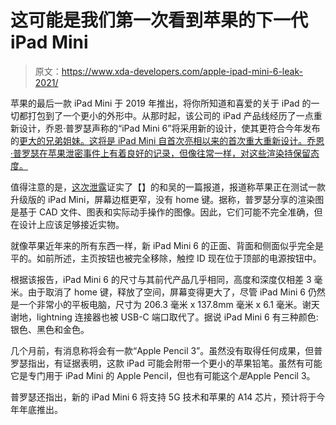 # 这可能是我们第一次看到苹果的下一代 iPad Mini

> 原文：<https://www.xda-developers.com/apple-ipad-mini-6-leak-2021/>

苹果的最后一款 iPad Mini 于 2019 年推出，将你所知道和喜爱的关于 iPad 的一切都打包到了一个更小的外形中。从那时起，该公司的 iPad 产品线经历了一点重新设计，乔恩·普罗瑟声称的“iPad Mini 6”将采用新的设计，使其更符合今年发布的[更大的兄弟姐妹。这将是 iPad Mini 自首次亮相以来的首次重大重新设计。乔恩·普罗瑟在苹果泄密事件上有着良好的记录，但像往常一样，对这些渲染持保留态度。](https://www.xda-developers.com/ipad-pro/)

值得注意的是，[这次泄露](https://www.frontpagetech.com/2021/06/11/exclusive-first-look-at-newly-redesigned-ipad-mini-6/)证实了【】的和吴的一篇报道，报道称苹果正在测试一款升级版的 iPad Mini，屏幕边框更窄，没有 home 键。据称，普罗瑟分享的渲染图是基于 CAD 文件、图表和实际动手操作的图像。因此，它们可能不完全准确，但在设计上应该足够接近实物。

就像苹果近年来的所有东西一样，新 iPad Mini 6 的正面、背面和侧面似乎完全是平的。如前所述，主页按钮也被完全移除，触控 ID 现在位于顶部的电源按钮中。

根据该报告，iPad Mini 6 的尺寸与其前代产品几乎相同，高度和深度仅相差 3 毫米。由于取消了 home 键，释放了空间，屏幕变得更大了，尽管 iPad Mini 6 仍然是一个非常小的平板电脑，尺寸为 206.3 毫米 x 137.8mm 毫米 x 6.1 毫米。谢天谢地，lightning 连接器也被 USB-C 端口取代了。据说 iPad Mini 6 有三种颜色:银色、黑色和金色。

几个月前，有消息称将会有一款“Apple Pencil 3”。虽然没有取得任何成果，但普罗瑟指出，有证据表明，这款 iPad 可能会附带一个更小的苹果铅笔。虽然有可能它是专门用于 iPad Mini 的 Apple Pencil，但也有可能这个*是*Apple Pencil 3。

普罗瑟还指出，新的 iPad Mini 6 将支持 5G 技术和苹果的 A14 芯片，预计将于今年年底推出。
